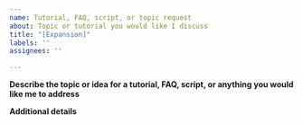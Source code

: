 ```yaml
---
name: Tutorial, FAQ, script, or topic request
about: Topic or tutorial you would like I discuss
title: "[Expansion]"
labels: ''
assignees: ''

---
```


**Describe the topic or idea for a tutorial, FAQ, script, or anything you would like me to address**

**Additional details**

